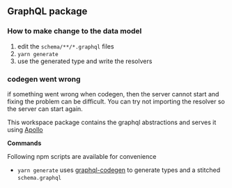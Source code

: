 ## GraphQL package

### How to make change to the data model
1. edit the  `schema/**/*.graphql` files
2. `yarn generate`
3. use the generated type and write the resolvers

### codegen went wrong
if something went wrong when codegen, then the server cannot start and fixing 
the problem can be difficult. 
You can try not importing the resolver so the server can start again.

This workspace package contains the graphql abstractions and serves it using [Apollo](https://www.apollographql.com/docs/apollo-server/getting-started/)

**Commands**

Following npm scripts are available for convenience

* `yarn generate` uses [graphql-codegen](https://graphql-code-generator.com/) to generate types and a stitched `schema.graphql` 
